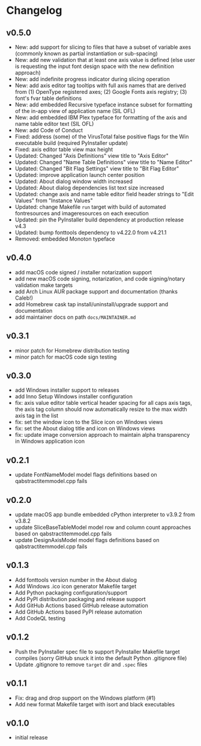 # Changelog

## v0.5.0

- New: add support for slicing to files that have a subset of variable axes (commonly known as partial instantiation or sub-spacing)
- New: add new validation that at least one axis value is defined (else user is requesting the input font design space with the new definition approach)
- New: add indefinite progress indicator during slicing operation
- New: add axis editor tag tooltips with full axis names that are derived from (1) OpenType registered axes; (2) Google Fonts axis registry; (3) font's fvar table definitions
- New: add embedded Recursive typeface instance subset for formatting of the in-app view of application name (SIL OFL)
- New: add embedded IBM Plex typeface for formatting of the axis and name table editor text (SIL OFL)
- New: add Code of Conduct
- Fixed: address (some) of the VirusTotal false positive flags for the Win executable build (required PyInstaller update)
- Fixed: axis editor table view max height
- Updated: Changed "Axis Definitions" view title to "Axis Editor"
- Updated: Changed "Name Table Definitions" view title to "Name Editor"
- Updated: Changed "Bit Flag Settings" view title to "Bit Flag Editor"
- Updated: improve application launch center position
- Updated: About dialog window width increased
- Updated: About dialog dependencies list text size increased
- Updated: change axis and name table editor field header strings to "Edit Values" from "Instance Values"
- Updated: change Makefile `run` target with build of automated fontresources and imageresources on each execution
- Updated: pin the PyInstaller build dependency at production release v4.3
- Updated: bump fonttools dependency to v4.22.0 from v4.21.1
- Removed: embedded Monoton typeface

## v0.4.0

- add macOS code signed / installer notarization support
- add new macOS code signing, notarization, and code signing/notary validation make targets
- add Arch Linux AUR package support and documentation (thanks Caleb!)
- add Homebrew cask tap install/uninstall/upgrade support and documentation
- add maintainer docs on path `docs/MAINTAINER.md`

## v0.3.1

- minor patch for Homebrew distribution testing
- minor patch for macOS code sign testing

## v0.3.0

- add Windows installer support to releases
- add Inno Setup Windows installer configuration
- fix: axis value editor table vertical header spacing for all caps axis tags, the axis tag column should now automatically resize to the max width axis tag in the list
- fix: set the window icon to the Slice icon on Windows views
- fix: set the About dialog title and icon on Windows views
- fix: update image conversion approach to maintain alpha transparency in Windows application icon

## v0.2.1

- update FontNameModel model flags definitions based on qabstractitemmodel.cpp fails

## v0.2.0

- update macOS app bundle embedded cPython interpreter to v3.9.2 from v3.8.2
- update SliceBaseTableModel model row and column count approaches based on qabstractitemmodel.cpp fails
- update DesignAxisModel model flags definitions based on qabstractitemmodel.cpp fails

## v0.1.3

- Add fonttools version number in the About dialog
- Add Windows .ico icon generator Makefile target
- Add Python packaging configuration/support
- Add PyPI distribution packaging and release support
- Add GitHub Actions based GitHub release automation
- Add GitHub Actions based PyPI release automation
- Add CodeQL testing

## v0.1.2

- Push the PyInstaller spec file to support PyInstaller Makefile target compiles (sorry GitHub snuck it into the default Python .gitignore file)
- Update .gitignore to remove `target` dir and `.spec` files

## v0.1.1

- Fix: drag and drop support on the Windows platform (#1)
- Add new format Makefile target with isort and black executables

## v0.1.0

- initial release

